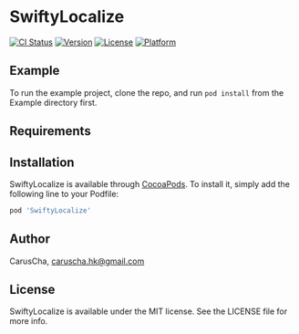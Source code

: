 # SwiftyLocalize

[![CI Status](https://img.shields.io/travis/CarusCha/SwiftyLocalize.svg?style=flat)](https://travis-ci.org/CarusCha/SwiftyLocalize)
[![Version](https://img.shields.io/cocoapods/v/SwiftyLocalize.svg?style=flat)](https://cocoapods.org/pods/SwiftyLocalize)
[![License](https://img.shields.io/cocoapods/l/SwiftyLocalize.svg?style=flat)](https://cocoapods.org/pods/SwiftyLocalize)
[![Platform](https://img.shields.io/cocoapods/p/SwiftyLocalize.svg?style=flat)](https://cocoapods.org/pods/SwiftyLocalize)

## Example

To run the example project, clone the repo, and run `pod install` from the Example directory first.

## Requirements

## Installation

SwiftyLocalize is available through [CocoaPods](https://cocoapods.org). To install
it, simply add the following line to your Podfile:

```ruby
pod 'SwiftyLocalize'
```

## Author

CarusCha, caruscha.hk@gmail.com

## License

SwiftyLocalize is available under the MIT license. See the LICENSE file for more info.
